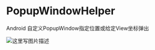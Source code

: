 # PopupWindowHelper
Android 自定义PopupWindow指定位置或给定View坐标弹出

![这里写图片描述](https://github.com/jdsjlzx/PopupWindowHelper/blob/master/pic/show.gif)
